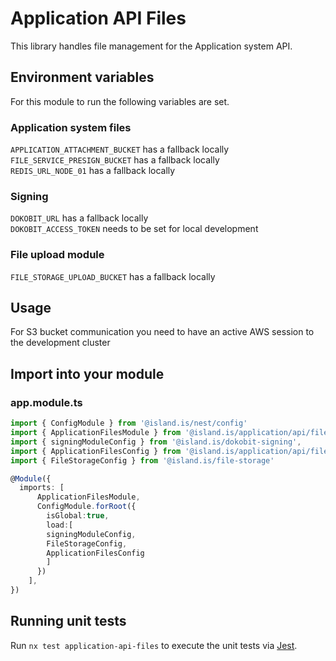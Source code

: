 # Application API Files

This library handles file management for the Application system API.

## Environment variables

For this module to run the following variables are set.

### Application system files

`APPLICATION_ATTACHMENT_BUCKET` has a fallback locally \
`FILE_SERVICE_PRESIGN_BUCKET` has a fallback locally \
`REDIS_URL_NODE_01` has a fallback locally

### Signing

`DOKOBIT_URL` has a fallback locally \
`DOKOBIT_ACCESS_TOKEN` needs to be set for local development

### File upload module

`FILE_STORAGE_UPLOAD_BUCKET` has a fallback locally

## Usage

For S3 bucket communication you need to have an active AWS session to the development cluster

## Import into your module

### app.module.ts

```typescript
import { ConfigModule } from '@island.is/nest/config'
import { ApplicationFilesModule } from '@island.is/application/api/files'
import { signingModuleConfig } from '@island.is/dokobit-signing',
import { ApplicationFilesConfig } from '@island.is/application/api/files'
import { FileStorageConfig } from '@island.is/file-storage'

@Module({
  imports: [
      ApplicationFilesModule,
      ConfigModule.forRoot({
        isGlobal:true,
        load:[
        signingModuleConfig,
        FileStorageConfig,
        ApplicationFilesConfig
        ]
      })
    ],
})
```

## Running unit tests

Run `nx test application-api-files` to execute the unit tests via [Jest](https://jestjs.io).
